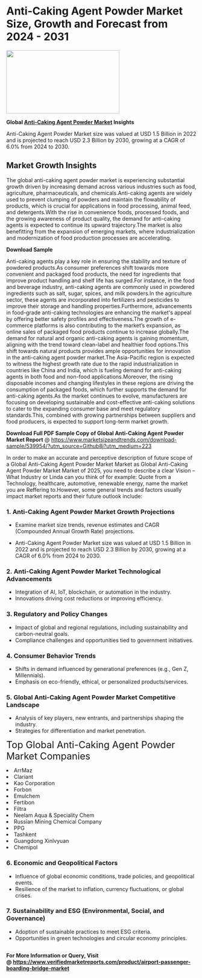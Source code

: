 <H1>Anti-Caking Agent Powder Market Size, Growth and Forecast from 2024 - 2031</H1><img class="aligncenter size-medium wp-image-584254" src="https://thirdeyenews.in/wp-content/uploads/2024/09/Global-Market-Research-300x168.jpeg" alt="" width="300" height="168" /><p><strong>Global&nbsp;<a href="https://www.marketsizeandtrends.com/download-sample/539954/?utm_source=Github8j?utm_medium=223">Anti-Caking Agent Powder Market</a> Insights</strong></p><p>Anti-Caking Agent Powder Market size was valued at USD 1.5 Billion in 2022 and is projected to reach USD 2.3 Billion by 2030, growing at a CAGR of 6.0% from 2024 to 2030.</p><p><h2>Market Growth Insights</h2> <p>The global anti-caking agent powder market is experiencing substantial growth driven by increasing demand across various industries such as food, agriculture, pharmaceuticals, and chemicals.Anti-caking agents are widely used to prevent clumping of powders and maintain the flowability of products, which is crucial for applications in food processing, animal feed, and detergents.With the rise in convenience foods, processed foods, and the growing awareness of product quality, the demand for anti-caking agents is expected to continue its upward trajectory.The market is also benefitting from the expansion of emerging markets, where industrialization and modernization of food production processes are accelerating.</p> <p><strong>Download Sample</strong></p> <p>Anti-caking agents play a key role in ensuring the stability and texture of powdered products.As consumer preferences shift towards more convenient and packaged food products, the need for ingredients that improve product handling and shelf life has surged.For instance, in the food and beverage industry, anti-caking agents are commonly used in powdered ingredients such as salt, sugar, spices, and milk powders.In the agriculture sector, these agents are incorporated into fertilizers and pesticides to improve their storage and handling properties.Furthermore, advancements in food-grade anti-caking technologies are enhancing the market's appeal by offering better safety profiles and effectiveness.The growth of e-commerce platforms is also contributing to the market’s expansion, as online sales of packaged food products continue to increase globally.The demand for natural and organic anti-caking agents is gaining momentum, aligning with the trend toward clean-label and healthier food options.This shift towards natural products provides ample opportunities for innovation in the anti-caking agent powder market.The Asia-Pacific region is expected to witness the highest growth rate due to the rapid industrialization in countries like China and India, which is fueling demand for anti-caking agents in both food and non-food applications.Moreover, the rising disposable incomes and changing lifestyles in these regions are driving the consumption of packaged foods, which further supports the demand for anti-caking agents.As the market continues to evolve, manufacturers are focusing on developing sustainable and cost-effective anti-caking solutions to cater to the expanding consumer base and meet regulatory standards.This, combined with growing partnerships between suppliers and food producers, is expected to support long-term market growth.</p> <p><span class=""><strong>Download Full PDF Sample Copy of Global Anti-Caking Agent Powder Market Report</strong> @ <a href="https://www.marketsizeandtrends.com/download-sample/539954/?utm_source=Github8j?utm_medium=223" target="_blank">https://www.marketsizeandtrends.com/download-sample/539954/?utm_source=Github8j?utm_medium=223</a></span></p><p>In order to make an accurate and perceptive description of future scope of a Global&nbsp;Anti-Caking Agent Powder Market Market as Global&nbsp;Anti-Caking Agent Powder Market Market of 2025, you need to describe a clear Vision &ndash; What Industry or Linda can you think of for example: Quote from a Technology, healthcare, automotive, renewable energy, name the market you are Reffering to.However, some general trends and factors usually impact market reports and their future outlook include:</p><h3>1.&nbsp;<strong>Anti-Caking Agent Powder Market Growth Projections</strong></h3><ul><li>Examine market size trends, revenue estimates and CAGR (Compounded Annual Growth Rate) projections.</li><li><p>Anti-Caking Agent Powder Market size was valued at USD 1.5 Billion in 2022 and is projected to reach USD 2.3 Billion by 2030, growing at a CAGR of 6.0% from 2024 to 2030.</p></li></ul><h3>2.&nbsp;<strong>Anti-Caking Agent Powder Market Technological Advancements</strong></h3><ul><li>Integration of AI, IoT, blockchain, or automation in the industry.</li><li>Innovations driving cost reductions or improving efficiency.</li></ul><h3>3.&nbsp;<strong>Regulatory and Policy Changes</strong></h3><ul><li>Impact of global and regional regulations, including sustainability and carbon-neutral goals.</li><li>Compliance challenges and opportunities tied to government initiatives.</li></ul><h3>4.&nbsp;<strong>Consumer Behavior Trends</strong></h3><ul><li>Shifts in demand influenced by generational preferences (e.g., Gen Z, Millennials).</li><li>Emphasis on eco-friendly, ethical, or personalized products/services.</li></ul><h3>5.&nbsp;<strong>Global Anti-Caking Agent Powder Market Competitive Landscape</strong></h3><ul><li>Analysis of key players, new entrants, and partnerships shaping the industry.</li><li>Strategies for differentiation and market penetration.</li></ul><p data-pm-slice="1 1 []"><span style="color: inherit; font-family: inherit; font-size: 25px;">Top Global Anti-Caking Agent Powder Market Companies</span></p><div class="" data-test-id=""><p><li>ArrMaz</li><li> Clariant</li><li> Kao Corporation</li><li> Forbon</li><li> Emulchem</li><li> Fertibon</li><li> Filtra</li><li> Neelam Aqua & Speciality Chem</li><li> Russian Mining Chemical Company</li><li> PPG</li><li> Tashkent</li><li> Guangdong Xinlvyuan</li><li> Chemipol</li></p></div><h3>6.&nbsp;<strong>Economic and Geopolitical Factors</strong></h3><ul><li>Influence of global economic conditions, trade policies, and geopolitical events.</li><li>Resilience of the market to inflation, currency fluctuations, or global crises.</li></ul><h3>7.&nbsp;<strong>Sustainability and ESG (Environmental, Social, and Governance)</strong></h3><ul><li>Adoption of sustainable practices to meet ESG criteria.</li><li>Opportunities in green technologies and circular economy principles.</li></ul><h2><strong style="font-size: 14px;">For More Information or Query, Visit @&nbsp;</strong><a style="background-color: #ffffff; font-size: 14px;" href="https://www.marketsizeandtrends.com/report/anti-caking-agent-powder-market/" target="_blank">https://www.verifiedmarketreports.com/product/airport-passenger-boarding-bridge-market</a></h2>
